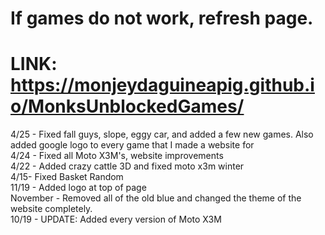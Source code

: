 # If games do not work, refresh page.                                                                                                              
# LINK: https://monjeydaguineapig.github.io/MonksUnblockedGames/
4/25 - Fixed fall guys, slope, eggy car, and added a few new games. Also added google  logo to every game that I made a website for                                                   
4/24 - Fixed all Moto X3M's, website improvements                                                                                    
4/22 - Added crazy cattle 3D and fixed moto x3m winter                                                 
4/15- Fixed Basket Random                                             
11/19 - Added logo at top of page                                         
November - Removed all of the old blue and changed the theme of the website completely.                                           
10/19 - UPDATE: Added every version of Moto X3M                                              
